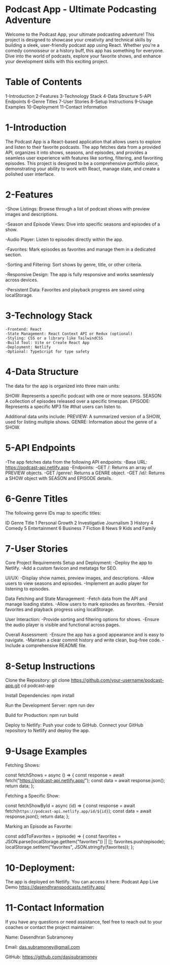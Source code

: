 # Podcast App - Ultimate Podcasting Adventure
Welcome to the Podcast App, your ultimate podcasting adventure! This project is designed to showcase your creativity and technical skills by building a sleek, user-friendly podcast app using React. Whether you're a comedy connoisseur or a history buff, this app has something for everyone. Dive into the world of podcasts, explore your favorite shows, and enhance your development skills with this exciting project.

# Table of Contents

1-Introduction
2-Features
3-Technology Stack
4-Data Structure
5-API Endpoints
6-Genre Titles
7-User Stories
8-Setup Instructions
9-Usage Examples
10-Deployment
11-Contact Information

# 1-Introduction
The Podcast App is a React-based application that allows users to explore and listen to their favorite podcasts. The app fetches data from a provided API, organizes it into shows, seasons, and episodes, and provides a seamless user experience with features like sorting, filtering, and favoriting episodes. This project is designed to be a comprehensive portfolio piece, demonstrating your ability to work with React, manage state, and create a polished user interface.

# 2-Features
 
-Show Listings: Browse through a list of podcast shows with preview images and descriptions.

-Season and Episode Views: Dive into specific seasons and episodes of a show.

-Audio Player: Listen to episodes directly within the app.

-Favorites: Mark episodes as favorites and manage them in a dedicated section.

-Sorting and Filtering: Sort shows by genre, title, or other criteria.

-Responsive Design: The app is fully responsive and works seamlessly across devices.

-Persistent Data: Favorites and playback progress are saved using localStorage.

# 3-Technology Stack
    -Frontend: React
    -State Management: React Context API or Redux (optional)
    -Styling: CSS or a library like TailwindCSS
    -Build Tool: Vite or Create React App
    -Deployment: Netlify
    -Optional: TypeScript for type safety

# 4-Data Structure
The data for the app is organized into three main units:

SHOW: Represents a specific podcast with one or more seasons.
SEASON: A collection of episodes released over a specific timespan.
EPISODE: Represents a specific MP3 file #that users can listen to.

Additional data units include:
PREVIEW: A summarized version of a SHOW, used for listing multiple shows.
GENRE: Information about the genre of a SHOW.

# 5-API Endpoints
-The app fetches data from the following API endpoints:
-Base URL: https://podcast-api.netlify.app
-Endpoints:
-GET /: Returns an array of PREVIEW objects.
-GET /genre/<ID>: Returns a GENRE object.
-GET /id/<ID>: Returns a SHOW object with SEASON and EPISODE details.

# 6-Genre Titles
The following genre IDs map to specific titles:

ID	Genre Title
1	Personal Growth
2	Investigative Journalism
3	History
4	Comedy
5	Entertainment
6	Business
7	Fiction
8	News
9	Kids and Family

# 7-User Stories
Core Project Requirements
Setup and Deployment:
    -Deploy the app to Netlify.
    -Add a custom favicon and metatags for SEO.

UI/UX:
    -Display show names, preview images, and descriptions.
    -Allow users to view seasons and episodes.
    -Implement an audio player for listening to episodes.

Data Fetching and State Management:
    -Fetch data from the API and manage loading states.
    -Allow users to mark episodes as favorites.
    -Persist favorites and playback progress using localStorage.

User Interaction:
    -Provide sorting and filtering options for shows.
    -Ensure the audio player is visible and functional across pages.

Overall Assessment:
    -Ensure the app has a good appearance and is easy to navigate.
    -Maintain a clear commit history and write clean, bug-free code.
    -Include a comprehensive README file.

# 8-Setup Instructions
Clone the Repository:
    git clone https://github.com/your-username/podcast-app.git
    cd podcast-app

Install Dependencies:
    npm install

Run the Development Server:
    npm run dev

Build for Production:
    npm run build

Deploy to Netlify:
    Push your code to GitHub.
    Connect your GitHub repository to Netlify and deploy the app.

# 9-Usage Examples
Fetching Shows:

const fetchShows = async () => {
    const response = await fetch("https://podcast-api.netlify.app/");
    const data = await response.json();
    return data;
};

Fetching a Specific Show:

const fetchShowById = async (id) => {
    const response = await fetch(`https://podcast-api.netlify.app/id/${id}`);
    const data = await response.json();
    return data;
};

Marking an Episode as Favorite:

const addToFavorites = (episode) => {
    const favorites = JSON.parse(localStorage.getItem("favorites")) || [];
    favorites.push(episode);
    localStorage.setItem("favorites", JSON.stringify(favorites));
};

# 10-Deployment:
The app is deployed on Netlify. You can access it here:
Podcast App Live Demo https://dasendhranspodcasts.netlify.app/  

# 11-Contact Information
If you have any questions or need assistance, feel free to reach out to your coaches or contact the project maintainer:

Name: Dasendhran Subramoney

Email: das.subramoney@gmail.com

GitHub: https://github.com/dasisubramoney

